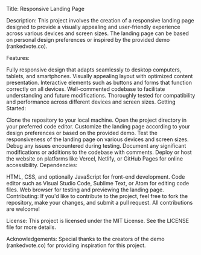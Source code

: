 Title: Responsive Landing Page

Description:
This project involves the creation of a responsive landing page designed to provide a visually appealing and user-friendly experience across various devices and screen sizes. The landing page can be based on personal design preferences or inspired by the provided demo (rankedvote.co).

Features:

Fully responsive design that adapts seamlessly to desktop computers, tablets, and smartphones.
Visually appealing layout with optimized content presentation.
Interactive elements such as buttons and forms that function correctly on all devices.
Well-commented codebase to facilitate understanding and future modifications.
Thoroughly tested for compatibility and performance across different devices and screen sizes.
Getting Started:

Clone the repository to your local machine.
Open the project directory in your preferred code editor.
Customize the landing page according to your design preferences or based on the provided demo.
Test the responsiveness of the landing page on various devices and screen sizes.
Debug any issues encountered during testing.
Document any significant modifications or additions to the codebase with comments.
Deploy or host the website on platforms like Vercel, Netlify, or GitHub Pages for online accessibility.
Dependencies:

HTML, CSS, and optionally JavaScript for front-end development.
Code editor such as Visual Studio Code, Sublime Text, or Atom for editing code files.
Web browser for testing and previewing the landing page.
Contributing:
If you'd like to contribute to the project, feel free to fork the repository, make your changes, and submit a pull request. All contributions are welcome!

License:
This project is licensed under the MIT License. See the LICENSE file for more details.

Acknowledgements:
Special thanks to the creators of the demo (rankedvote.co) for providing inspiration for this project.
